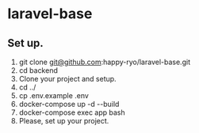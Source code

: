 # laravel-base

## Set up.

1. git clone git@github.com:happy-ryo/laravel-base.git
2. cd backend
3. Clone your project and setup.
4. cd ../
5. cp .env.example .env
6. docker-compose up -d --build
7. docker-compose exec app bash
8. Please, set up your project.
